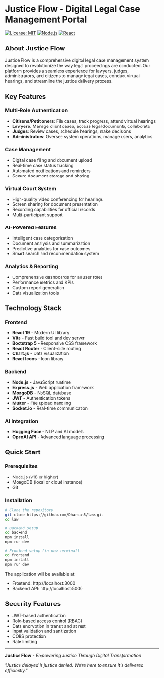 # Justice Flow - Digital Legal Case Management Portal

[![License: MIT](https://img.shields.io/badge/License-MIT-yellow.svg)](https://opensource.org/licenses/MIT)
[![Node.js](https://img.shields.io/badge/Node.js-v18+-green.svg)](https://nodejs.org/)
[![React](https://img.shields.io/badge/React-v19+-blue.svg)](https://reactjs.org/)

## About Justice Flow

Justice Flow is a comprehensive digital legal case management system designed to revolutionize the way legal proceedings are conducted. Our platform provides a seamless experience for lawyers, judges, administrators, and citizens to manage legal cases, conduct virtual hearings, and streamline the justice delivery process.

## Key Features

### **Multi-Role Authentication**
- **Citizens/Petitioners**: File cases, track progress, attend virtual hearings
- **Lawyers**: Manage client cases, access legal documents, collaborate
- **Judges**: Review cases, schedule hearings, make decisions
- **Administrators**: Oversee system operations, manage users, analytics

### **Case Management**
- Digital case filing and document upload
- Real-time case status tracking
- Automated notifications and reminders
- Secure document storage and sharing

### **Virtual Court System**
- High-quality video conferencing for hearings
- Screen sharing for document presentation
- Recording capabilities for official records
- Multi-participant support

### **AI-Powered Features**
- Intelligent case categorization
- Document analysis and summarization
- Predictive analytics for case outcomes
- Smart search and recommendation system

### **Analytics & Reporting**
- Comprehensive dashboards for all user roles
- Performance metrics and KPIs
- Custom report generation
- Data visualization tools

## Technology Stack

### Frontend
- **React 19** - Modern UI library
- **Vite** - Fast build tool and dev server
- **Bootstrap 5** - Responsive CSS framework
- **React Router** - Client-side routing
- **Chart.js** - Data visualization
- **React Icons** - Icon library

### Backend
- **Node.js** - JavaScript runtime
- **Express.js** - Web application framework
- **MongoDB** - NoSQL database
- **JWT** - Authentication tokens
- **Multer** - File upload handling
- **Socket.io** - Real-time communication

### AI Integration
- **Hugging Face** - NLP and AI models
- **OpenAI API** - Advanced language processing

## Quick Start

### Prerequisites
- Node.js (v18 or higher)
- MongoDB (local or cloud instance)
- Git

### Installation
```bash
# Clone the repository
git clone https://github.com/Dharsan5/law.git
cd law

# Backend setup
cd backend
npm install
npm run dev

# Frontend setup (in new terminal)
cd frontend
npm install
npm run dev
```

The application will be available at:
- Frontend: http://localhost:3000
- Backend API: http://localhost:5000

## Security Features

- JWT-based authentication
- Role-based access control (RBAC)
- Data encryption in transit and at rest
- Input validation and sanitization
- CORS protection
- Rate limiting

---

**Justice Flow** - *Empowering Justice Through Digital Transformation*

*"Justice delayed is justice denied. We're here to ensure it's delivered efficiently."*
